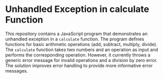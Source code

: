 # Unhandled Exception in calculate Function
This repository contains a JavaScript program that demonstrates an unhandled exception in a `calculate` function. The program defines functions for basic arithmetic operations (add, subtract, multiply, divide). The `calculate` function takes two numbers and an operation as input and performs the corresponding operation.  However, it currently throws a generic error message for invalid operations and a division by zero error. The solution improves error handling to provide more informative error messages.